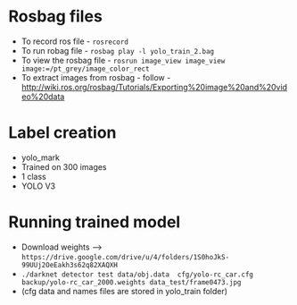 # Rosbag files
- To record ros file - `rosrecord`
- To run robag file - `rosbag play -l yolo_train_2.bag`
- To view the rosbag file - `rosrun image_view image_view image:=/pt_grey/image_color_rect`
- To extract images from rosbag - follow - http://wiki.ros.org/rosbag/Tutorials/Exporting%20image%20and%20video%20data

# Label creation 
- yolo_mark
- Trained on 300 images
- 1 class
- YOLO V3

# Running trained model
- Download weights --> `https://drive.google.com/drive/u/4/folders/1S0hoJkS-99UUj2OeEakh3s62q82XAQXH`
- `./darknet detector test data/obj.data  cfg/yolo-rc_car.cfg backup/yolo-rc_car_2000.weights data_test/frame0473.jpg`
- (cfg data and names files are stored in yolo_train folder)

